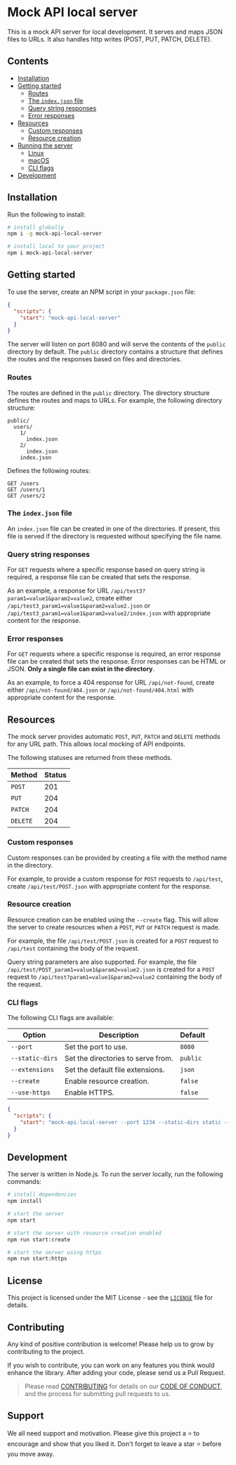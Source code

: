 # Mock API local server

This is a mock API server for local development. It serves and maps JSON files to URLs. It also handles http writes (POST, PUT, PATCH, DELETE).

## Contents

- [Installation](#installation)
- [Getting started](#getting-started)
  - [Routes](#routes)
  - [The `index.json` file](#the-indexjson-file)
  - [Query string responses](#query-string-responses)
  - [Error responses](#error-responses)
- [Resources](#resources)
  - [Custom responses](#custom-responses)
  - [Resource creation](#resource-creation)
- [Running the server](#running-the-server)
  - [Linux](#linux)
  - [macOS](#macos)
  - [CLI flags](#cli-flags)
- [Development](#development)

## Installation

Run the following to install:

```bash
# install globally
npm i -g mock-api-local-server

# install local to your project
npm i mock-api-local-server
```

## Getting started

To use the server, create an NPM script in your `package.json` file:

```json
{
  "scripts": {
    "start": "mock-api-local-server"
  }
}
```

The server will listen on port 8080 and will serve the contents of the `public` directory by default.
The `public` directory contains a structure that defines the routes and the responses based on files and directories.

### Routes

The routes are defined in the `public` directory. The directory structure defines the routes and maps to URLs. For example, the following directory structure:

```
public/
  users/
    1/
      index.json
    2/
      index.json
    index.json
```

Defines the following routes:

```
GET /users
GET /users/1
GET /users/2
```

### The `index.json` file

An `index.json` file can be created in one of the directories. If present, this file is served if the directory is requested without specifying the file name.

### Query string responses

For `GET` requests where a specific response based on query string is required, a response file can be created that sets the response.

As an example, a response for URL `/api/test3?param1=value1&param2=value2`, create either `/api/test3_param1=value1&param2=value2.json` or `/api/test3_param1=value1&param2=value2/index.json` with appropriate content for the response.

### Error responses

For `GET` requests where a specific response is required, an error response file can be created that sets the response.
Error responses can be HTML or JSON. **Only a single file can exist in the directory**.

As an example, to force a 404 response for URL `/api/not-found`, create either `/api/not-found/404.json` or `/api/not-found/404.html` with appropriate content for the response.

## Resources

The mock server provides automatic `POST`, `PUT`, `PATCH` and `DELETE` methods for any URL path. This allows local mocking of API endpoints.

The following statuses are returned from these methods.

| Method   | Status |
|----------|--------|
| `POST`   | 201    |
| `PUT`    | 204    |
| `PATCH`  | 204    |
| `DELETE` | 204    |

### Custom responses

Custom responses can be provided by creating a file with the method name in the directory.

For example, to provide a custom response for `POST` requests to `/api/test`, create `/api/test/POST.json` with appropriate content for the response.

### Resource creation

Resource creation can be enabled using the `--create` flag. This will allow the server to create resources when a `POST`, `PUT` or `PATCH` request is made.

For example, the file `/api/test/POST.json` is created for a `POST` request to `/api/test` containing the body of the request.

Query string parameters are also supported. For example, the file `/api/test/POST_param1=value1&param2=value2.json` is created for a `POST` request to `/api/test?param1=value1&param2=value2` containing the body of the request.

### CLI flags

The following CLI flags are available:

| Option          | Description                        | Default  |
|-----------------|------------------------------------|----------|
| `--port`        | Set the port to use.               | `8080`   |
| `--static-dirs` | Set the directories to serve from. | `public` |
| `--extensions`  | Set the default file extensions.   | `json`   |
| `--create`      | Enable resource creation.          | `false`  |
| `--use-https`   | Enable HTTPS.                      | `false`  |

```json
{
  "scripts": {
    "start": "mock-api-local-server --port 1234 --static-dirs static --create --use-https"
  }
}
```

## Development

The server is written in Node.js. To run the server locally, run the following commands:

```bash
# install dependencies
npm install

# start the server
npm start

# start the server with resource creation enabled
npm run start:create

# start the server using https
npm run start:https
```

## License

This project is licensed under the MIT License - see the [`LICENSE`](LICENSE) file for details.

## Contributing

Any kind of positive contribution is welcome! Please help us to grow by contributing to the project.

If you wish to contribute, you can work on any features you think would enhance the library. After adding your code, please send us a Pull Request.

> Please read [CONTRIBUTING](CONTRIBUTING.md) for details on our [CODE OF CONDUCT](CODE_OF_CONDUCT.md), and the process for submitting pull requests to us.

## Support

We all need support and motivation. Please give this project a ⭐️ to encourage and show that you liked it. Don't forget to leave a star ⭐️ before you move away.
